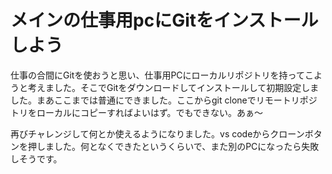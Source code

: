 # メインの仕事用pcにGitをインストールしよう
仕事の合間にGitを使おうと思い、仕事用PCにローカルリポジトリを持ってこようと考えました。そこでGitをダウンロードしてインストールして初期設定しました。まあここまでは普通にできました。ここからgit cloneでリモートリポジトリをローカルにコピーすればよいはず。でもできない。あぁ～

再びチャレンジして何とか使えるようになりました。vs codeからクローンボタンを押しました。何となくできたというくらいで、また別のPCになったら失敗しそうです。